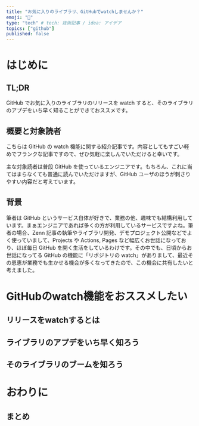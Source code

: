 ```yaml
---
title: "お気に入りのライブラリ、GitHubでwatchしませんか？"
emoji: "🥰"
type: "tech" # tech: 技術記事 / idea: アイデア
topics: ["github"]
published: false
---
```


# はじめに

## TL;DR

GitHub でお気に入りのライブラリのリリースを watch すると、そのライブラリのアプデをいち早く知ることができておススメです。

## 概要と対象読者

こちらは GitHub の watch 機能に関する紹介記事です。内容としてもすごい軽めでフランクな記事ですので、ぜひ気軽に楽しんでいただけると幸いです。

主な対象読者は普段 GitHub を使っているエンジニアです。もちろん、これに当てはまらなくても普通に読んでいただけますが、GitHub ユーザのほうが刺さりやすい内容だと考えています。

## 背景

筆者は GitHub というサービス自体が好きで、業務の他、趣味でも結構利用しています。まぁエンジニアであれば多くの方が利用しているサービスですよね。筆者の場合、Zenn 記事の執筆やライブラリ開発、デモプロジェクト公開などでよく使っていまして、Projects や Actions, Pages など幅広くお世話になっており、ほぼ毎日 GitHub を開く生活をしているわけです。その中でも、日頃からお世話になってる GitHub の機能に「リポジトリの watch」がありまして、最近その恩恵が業務でも生かせる機会が多くなってきたので、この機会に共有したいと考えました。

# GitHubのwatch機能をおススメしたい

## リリースをwatchするとは

## ライブラリのアプデをいち早く知ろう

## そのライブラリのブームを知ろう

# おわりに

## まとめ
